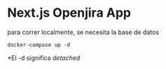 # Next.js Openjira App
para correr localmente, se necesita la base de datos

```
docker-compose up -d
```

*El -d significa _detached_